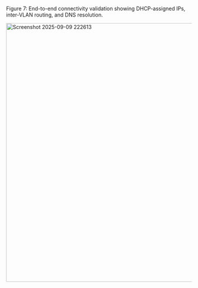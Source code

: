 Figure 7: End-to-end connectivity validation showing DHCP-assigned IPs, inter-VLAN routing, and DNS resolution.

<img width="700" height="700" alt="Screenshot 2025-09-09 222613" src="https://github.com/user-attachments/assets/ad4d4554-0256-4081-8123-5bd4658753d7" />
